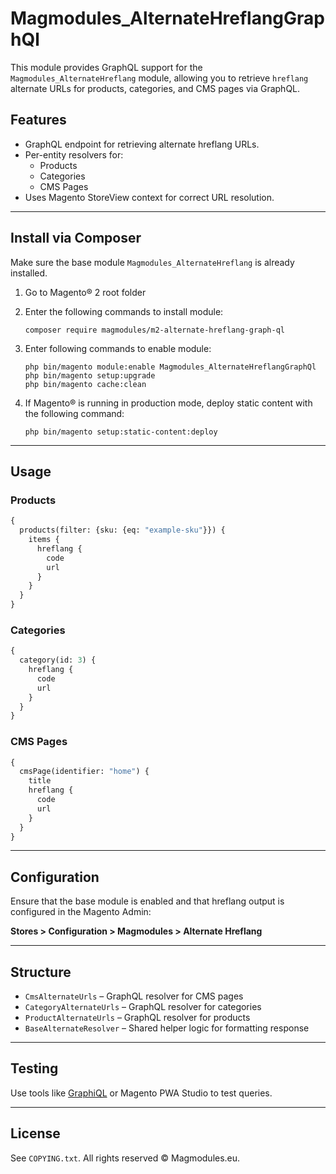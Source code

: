 # Magmodules_AlternateHreflangGraphQl

This module provides GraphQL support for the `Magmodules_AlternateHreflang` module, allowing you to retrieve `hreflang` alternate URLs for products, categories, and CMS pages via GraphQL.

## Features

- GraphQL endpoint for retrieving alternate hreflang URLs.
- Per-entity resolvers for:
  - Products
  - Categories
  - CMS Pages
- Uses Magento StoreView context for correct URL resolution.

---

## Install via Composer

Make sure the base module `Magmodules_AlternateHreflang` is already installed.

1. Go to Magento® 2 root folder

2. Enter the following commands to install module:

   ```
   composer require magmodules/m2-alternate-hreflang-graph-ql
   ``` 

3. Enter following commands to enable module:

   ```
   php bin/magento module:enable Magmodules_AlternateHreflangGraphQl
   php bin/magento setup:upgrade
   php bin/magento cache:clean
   ```

4. If Magento® is running in production mode, deploy static content with the following command:

   ```
   php bin/magento setup:static-content:deploy
   ```
   
---

## Usage

### Products

```graphql
{
  products(filter: {sku: {eq: "example-sku"}}) {
    items {
      hreflang {
        code
        url
      }
    }
  }
}
```

### Categories

```graphql
{
  category(id: 3) {
    hreflang {
      code
      url
    }
  }
}
```

### CMS Pages

```graphql
{
  cmsPage(identifier: "home") {
    title
    hreflang {
      code
      url
    }
  }
}
```

---

## Configuration

Ensure that the base module is enabled and that hreflang output is configured in the Magento Admin:

**Stores > Configuration > Magmodules > Alternate Hreflang**

---

## Structure

- `CmsAlternateUrls` – GraphQL resolver for CMS pages
- `CategoryAlternateUrls` – GraphQL resolver for categories
- `ProductAlternateUrls` – GraphQL resolver for products
- `BaseAlternateResolver` – Shared helper logic for formatting response

---

## Testing

Use tools like [GraphiQL](https://github.com/graphql/graphiql) or Magento PWA Studio to test queries.

---

## License

See `COPYING.txt`. All rights reserved © Magmodules.eu.
